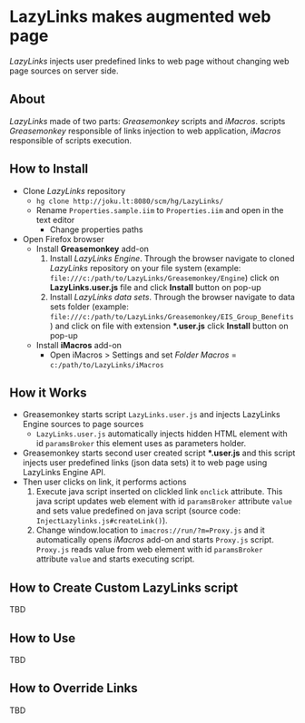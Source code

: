# LazyLinks makes augmented web page
*LazyLinks* injects user predefined links to web page without changing web page sources on server side. 

## About 
*LazyLinks* made of two parts: *Greasemonkey* scripts and *iMacros*. scripts *Greasemonkey* responsible of links injection to web application, *iMacros* responsible of scripts execution.

## How to Install
- Clone *LazyLinks* repository
    + `hg clone http://joku.lt:8080/scm/hg/LazyLinks/`
    + Rename `Properties.sample.iim` to `Properties.iim` and open in the text editor
        * Change properties paths
- Open Firefox browser
    + Install **Greasemonkey** add-on
        1. Install *LazyLinks Engine*. Through the browser navigate to cloned *LazyLinks* repository on your file system (example: `file:///c:/path/to/LazyLinks/Greasemonkey/Engine`) click on **LazyLinks.user.js** file and click **Install** button on pop-up
        2. Install *LazyLinks data sets*. Through the browser navigate to data sets folder (example: `file:///c:/path/to/LazyLinks/Greasemonkey/EIS_Group_Benefits`) and click on file with extension **\*.user.js**  click **Install** button on pop-up
    + Install **iMacros** add-on 
        * Open iMacros > Settings and set *Folder Macros* = `c:/path/to/LazyLinks/iMacros`

## How it Works
- Greasemonkey starts script `LazyLinks.user.js` and injects  LazyLinks Engine sources to page sources
    + `LazyLinks.user.js` automatically injects hidden HTML element with id `paramsBroker` this element uses as parameters holder.
- Greasemonkey starts second user created script **\*.user.js** and this script injects  user predefined links (json data sets) it to web page using LazyLinks Engine API.
- Then user clicks on link, it performs actions
    1. Execute java script inserted on clickled link `onclick` attribute. This java script updates web element with id `paramsBroker`  attribute `value`  and sets value predefined on java script (source code: `InjectLazylinks.js#createLink()`). 
    2. Change window.location to `imacros://run/?m=Proxy.js` and it automatically opens *iMacros* add-on and starts `Proxy.js` script. `Proxy.js` reads value from web element with id `paramsBroker`  attribute `value` and starts executing script.

## How to Create Custom LazyLinks script
TBD

## How to Use
TBD

## How to Override Links
TBD

